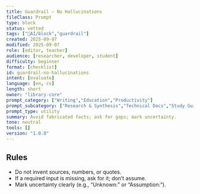 ```yaml
---
title: Guardrail – No Hallucinations
fileClass: Prompt
type: block
status: vetted
tags: ["🤖AI/block","guardrail"]
created: 2025-09-07
modified: 2025-09-07
role: [editor, teacher]
audience: [researcher, developer, student]
difficulty: beginner
format: [checklist]
id: guardrail-no-hallucinations
intent: [evaluate]
language: [en, cs]
length: short
owner: "library-core"
prompt_category: ["Writing","Education","Productivity"]
prompt_subcategory: ["Research & Synthesis","Technical Docs","Study Guides"]
prompt_type: utility
summary: Avoid fabricated facts; ask for gaps; mark uncertainty.
tone: neutral
tools: []
version: "1.0.0"
---
```


## Rules
- Do not invent sources, numbers, or quotes.
- If a required input is missing, ask for it; don’t assume.
- Mark uncertainty clearly (e.g., “Unknown:” or “Assumption:”).
